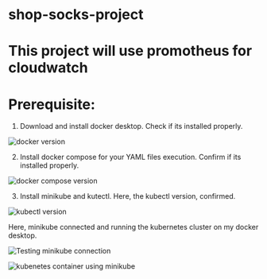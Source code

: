 # shop-socks-project
# This project will use promotheus for cloudwatch

# Prerequisite:
1.  Download and install docker desktop. Check if its installed properly.


![docker version](https://github.com/user-attachments/assets/0da6f420-2a9f-4307-9f15-0f1466d0e99c)


2.  Install docker compose for your YAML files execution. Confirm if its installed properly.


![docker compose version](https://github.com/user-attachments/assets/3701b77d-1014-41be-a291-6a587ec8ae0f)


3.  Install minikube and kutectl.
Here, the kubectl version, confirmed.


![kubectl version](https://github.com/user-attachments/assets/ce33e0ab-0fcf-4780-acd2-8651d6970a70)


Here, minikube connected and running the kubernetes cluster on my docker desktop.


![Testing minikube connection](https://github.com/user-attachments/assets/88285d10-2b35-413c-a61b-4e213cea0732)


![kubenetes container using minikube](https://github.com/user-attachments/assets/39f0438f-9a96-4880-8190-9f9c33e4e2a6)
